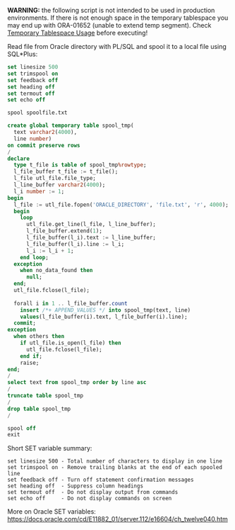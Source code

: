 **WARNING:** the following script is not intended to be used in production environments. If there is not enough space in the temporary tablespace you may end up with ORA-01652 (unable to extend temp segment).
Check [Temporary Tablespace Usage](https://github.com/raf48/oracle-scripts/blob/master/scripts/tablespace_size.md) before executing!

Read file from Oracle directory with PL/SQL and spool it to a local file using SQL*Plus:

```sql
set linesize 500
set trimspool on
set feedback off
set heading off
set termout off
set echo off

spool spoolfile.txt

create global temporary table spool_tmp(
  text varchar2(4000),
  line number)
on commit preserve rows
/
declare
  type t_file is table of spool_tmp%rowtype;
  l_file_buffer t_file := t_file();
  l_file utl_file.file_type;
  l_line_buffer varchar2(4000);
  l_i number := 1;
begin
  l_file := utl_file.fopen('ORACLE_DIRECTORY', 'file.txt', 'r', 4000);
  begin
    loop
      utl_file.get_line(l_file, l_line_buffer);
      l_file_buffer.extend(1);
      l_file_buffer(l_i).text := l_line_buffer;
      l_file_buffer(l_i).line := l_i;
      l_i := l_i + 1;
    end loop;
  exception
    when no_data_found then
      null;
  end;
  utl_file.fclose(l_file);
  
  forall i in 1 .. l_file_buffer.count
    insert /*+ APPEND_VALUES */ into spool_tmp(text, line)
    values(l_file_buffer(i).text, l_file_buffer(i).line);
  commit;
exception
  when others then
    if utl_file.is_open(l_file) then
      utl_file.fclose(l_file);
    end if;
    raise;
end;
/
select text from spool_tmp order by line asc
/
truncate table spool_tmp
/
drop table spool_tmp
/

spool off
exit

```

Short SET variable summary:
```
set linesize 500 - Total number of characters to display in one line
set trimspool on - Remove trailing blanks at the end of each spooled line
set feedback off - Turn off statement confirmation messages
set heading off  - Suppress column headings
set termout off  - Do not display output from commands
set echo off     - Do not display commands on screen
```

More on Oracle SET variables: https://docs.oracle.com/cd/E11882_01/server.112/e16604/ch_twelve040.htm